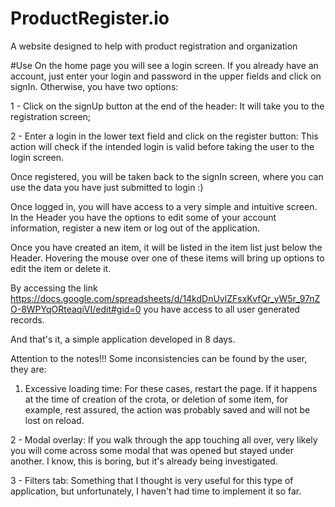 # ProductRegister.io
A website designed to help with product registration and organization

#Use
On the home page you will see a login screen. If you already have an account, just enter your login and password in the upper fields and click on signIn. Otherwise, you have two options:

1 - Click on the signUp button at the end of the header: It will take you to the registration screen;

2 - Enter a login in the lower text field and click on the register button: This action will check if the intended login is valid before taking the user to the login screen.

Once registered, you will be taken back to the signIn screen, where you can use the data you have just submitted to login :)

Once logged in, you will have access to a very simple and intuitive screen.
In the Header you have the options to edit some of your account information, register a new item or log out of the application.

Once you have created an item, it will be listed in the item list just below the Header.
Hovering the mouse over one of these items will bring up options to edit the item or delete it.

By accessing the link https://docs.google.com/spreadsheets/d/14kdDnUvlZFsxKvfQr_yW5r_97nZO-8WPYqORteaqiVI/edit#gid=0 you have access to all user generated records.
 
And that's it, a simple application developed in 8 days.


Attention to the notes!!!
Some inconsistencies can be found by the user, they are:
1) Excessive loading time: For these cases, restart the page. If it happens at the time of creation of the crota, or deletion of some item, for example, rest assured, the action was probably saved and will not be lost on reload.

2 - Modal overlay: If you walk through the app touching all over, very likely you will come across some modal that was opened but stayed under another. I know, this is boring, but it's already being investigated.

3 - Filters tab: Something that I thought is very useful for this type of application, but unfortunately, I haven't had time to implement it so far.